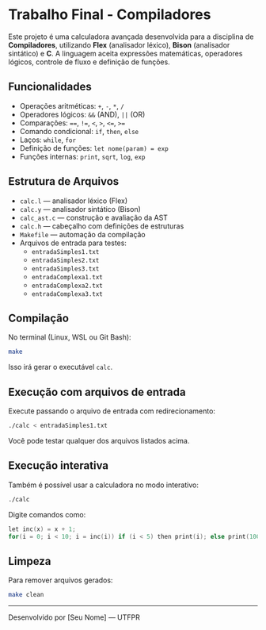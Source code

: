 # Trabalho Final - Compiladores

Este projeto é uma calculadora avançada desenvolvida para a disciplina de **Compiladores**, utilizando **Flex** (analisador léxico), **Bison** (analisador sintático) e **C**. A linguagem aceita expressões matemáticas, operadores lógicos, controle de fluxo e definição de funções.

## Funcionalidades

- Operações aritméticas: `+`, `-`, `*`, `/`
- Operadores lógicos: `&&` (AND), `||` (OR)
- Comparações: `==`, `!=`, `<`, `>`, `<=`, `>=`
- Comando condicional: `if`, `then`, `else`
- Laços: `while`, `for`
- Definição de funções: `let nome(param) = exp`
- Funções internas: `print`, `sqrt`, `log`, `exp`

## Estrutura de Arquivos

- `calc.l` — analisador léxico (Flex)
- `calc.y` — analisador sintático (Bison)
- `calc_ast.c` — construção e avaliação da AST
- `calc.h` — cabeçalho com definições de estruturas
- `Makefile` — automação da compilação
- Arquivos de entrada para testes:
  - `entradaSimples1.txt`
  - `entradaSimples2.txt`
  - `entradaSimples3.txt`
  - `entradaComplexa1.txt`
  - `entradaComplexa2.txt`
  - `entradaComplexa3.txt`

## Compilação

No terminal (Linux, WSL ou Git Bash):

```bash
make
```

Isso irá gerar o executável `calc`.

## Execução com arquivos de entrada

Execute passando o arquivo de entrada com redirecionamento:

```bash
./calc < entradaSimples1.txt
```

Você pode testar qualquer dos arquivos listados acima.

## Execução interativa

Também é possível usar a calculadora no modo interativo:

```bash
./calc
```

Digite comandos como:

```c
let inc(x) = x + 1;
for(i = 0; i < 10; i = inc(i)) if (i < 5) then print(i); else print(100);
```

## Limpeza

Para remover arquivos gerados:

```bash
make clean
```

---

Desenvolvido por [Seu Nome] — UTFPR

